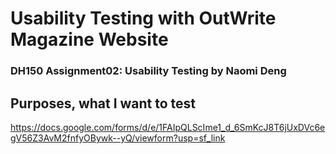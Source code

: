 # Usability Testing with OutWrite Magazine Website

### DH150 Assignment02: Usability Testing by Naomi Deng

## Purposes, what I want to test

https://docs.google.com/forms/d/e/1FAIpQLScIme1_d_6SmKcJ8T6jUxDVc6egV56Z3AvM2fnfyOBywk--yQ/viewform?usp=sf_link
